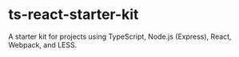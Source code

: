 # ts-react-starter-kit
A starter kit for projects using TypeScript, Node.js (Express), React, Webpack, and LESS.
